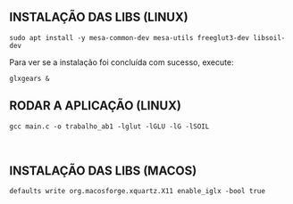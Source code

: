 ## INSTALAÇÃO DAS LIBS (LINUX)

```
sudo apt install -y mesa-common-dev mesa-utils freeglut3-dev libsoil-dev
```

Para ver se a instalação foi concluída com sucesso, execute:

```
glxgears &
```

## RODAR A APLICAÇÃO (LINUX)
 
```
gcc main.c -o trabalho_ab1 -lglut -lGLU -lG -lSOIL
```

<br>

## INSTALAÇÃO DAS LIBS (MACOS)

```
defaults write org.macosforge.xquartz.X11 enable_iglx -bool true
```
